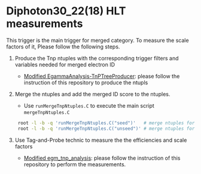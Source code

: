 # Diphoton30_22(18) HLT measurements
This trigger is the main trigger for merged category. To measure the scale factors of it, Please follow the following steps.

1. Produce the Tnp ntuples with the corresponding trigger filters and variables needed for merged electron ID
   - [Modified EgammaAnalysis-TnPTreeProducer](https://github.com/chw1207/EgammaAnalysis-TnPTreeProducer): please follow the instruction of this repository to produce the ntupls

2. Merge the ntuples and add the merged ID score to the ntuples.
   - Use `runMergeTnpNtuples.C` to execute the main script `mergeTnpNtuples.C`
   ```bash 
    root -l -b -q 'runMergeTnpNtuples.C("seed")'   # merge ntuples for seeded leg
    root -l -b -q 'runMergeTnpNtuples.C("unseed")' # merge ntuples for unseeded leg
   ```

3. Use Tag-and-Probe technic to measure the the efficiencies and scale factors
    - [Modified egm_tnp_analysis](https://github.com/chw1207/egm_tnp_analysis): please follow the instruction of this repository to perform the measurements.